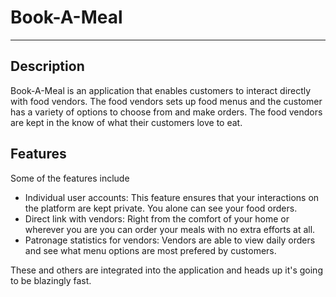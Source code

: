 # Book-A-Meal
---
## Description

Book-A-Meal is an application that enables customers to interact directly with food vendors. The food vendors sets up food menus and the customer has a variety of options to choose from and make orders. The food vendors are kept in the know of what their customers love to eat.

## Features 

Some of the features include
- Individual user accounts: This feature ensures that your interactions on the platform are kept private. You alone can see your food orders.
- Direct link with vendors: Right from the comfort of your home or wherever you are you can order your meals with no extra efforts at all.
- Patronage statistics for vendors: Vendors are able to view daily orders and see what menu options are most prefered by customers.

These and others are integrated into the application and heads up it's going to be blazingly fast.